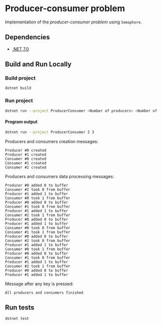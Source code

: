 # Producer-consumer problem

Implementation of the _producer-consumer problem_ using `Semaphore`.

## Dependencies

- [.NET 7.0](https://dotnet.microsoft.com/en-us/download/dotnet/7.0)

## Build and Run Locally

### Build project

```sh
dotnet build
```

### Run project

```sh
dotnet run --project ProducerConsumer <Number of producers> <Number of consumers>
```

#### Program output
```sh
dotnet run --project ProducerConsumer 2 3
```
Producers and consumers creation messages:
```
Producer #0 created
Producer #1 created
Consumer #0 created
Consumer #1 created
Consumer #2 created
```
Producers and consumers data processing messages:
```
Producer #0 added 0 to buffer
Consumer #2 took 0 from buffer
Producer #1 added 1 to buffer
Consumer #0 took 1 from buffer
Producer #0 added 0 to buffer
Consumer #1 took 0 from buffer
Producer #1 added 1 to buffer
Consumer #2 took 1 from buffer
Producer #0 added 0 to buffer
Producer #1 added 1 to buffer
Consumer #0 took 0 from buffer
Consumer #1 took 1 from buffer
Producer #0 added 0 to buffer
Consumer #2 took 0 from buffer
Producer #1 added 1 to buffer
Consumer #0 took 1 from buffer
Producer #0 added 0 to buffer
Consumer #1 took 0 from buffer
Producer #1 added 1 to buffer
Consumer #2 took 1 from buffer
Producer #0 added 0 to buffer
Producer #1 added 1 to buffer
```
Message after any key is pressed:
```
All producers and consumers finished
```
## Run tests

```sh
dotnet test
```